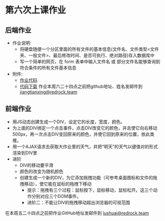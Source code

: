 # 第六次上课作业

## 后端作业

+ 作业说明:
 	- 将硬盘随便一个分区里面的所有文件的基本信息(文件名、文件类型<文件夹、一般文件>、最后修改时间、是否可执行、绝对路径)存入数据库中
	- 写一个简单的网页，在 form 表单中输入文件名 或 部分文件名能够查询到符合条件的所有文件基本信息
+ 附件:
	- [作业代码][1]
	- [代码下载][2]
作业本周六二十四点之前把github地址、姓名发邮件到 jiangtianxing@redrock.team


## 前端作业

* 用JS动态创建生成一个DIV，设定它的长度，宽度，颜色。
* 为上面的DIV绑定一个点击事件，点击DIV改变它的颜色，并且使它向右移动500px，再一次点击DIV变回原来的颜色，并使它回到原来的位置，依此类推。
* 用一个AJAX请求去获取大作业里的天气，并把“明天”的天气以键值对的形式渲染到DIV里
* 进阶
  * DIV的移动要平滑
  * 颜色的改变为随机颜色
  * 创建生成一个新的DIV，为它添加拖拽功能（可参考桌面图标和文件的拖拽移动），使它能在鼠标的拖拽下移动
    * 提示：拖拽有三个过程：鼠标按下，鼠标移动，鼠标松开。这三个动作分别对应三个DOM事件。
    * 进阶二：不能让DIV的拖拽移动超出浏览器的可视范围

在本周五二十四点之前把作业GitHub地址发邮件到 lushuai@redrock.team

 [1]: https://github.com/RedrockTeam/Course/tree/master/content/back/back_demo/fourteenth/code
 [2]: https://github.com/RedrockTeam/Course/tree/master/content/back/back_demo/fourteenth/code.zip